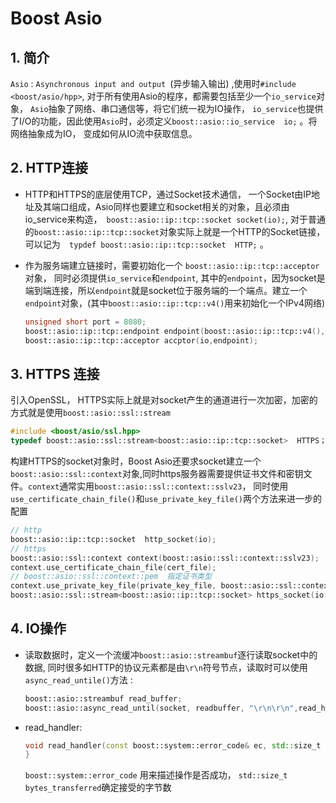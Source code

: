 # Boost Asio

## 1. 简介

`Asio` : `Asynchronous input and output `(异步输入输出) ,使用时`#include <boost/asio/hpp>`, 对于所有使用Asio的程序，都需要包括至少一个`io_service`对象， `Asio`抽象了网络、串口通信等，将它们统一视为IO操作， `io_service`也提供了I/O的功能，因此使用`Asio`时，必须定义`boost::asio::io_service  io;` 。将网络抽象成为IO， 变成如何从IO流中获取信息。

## 2. HTTP连接

- HTTP和HTTPS的底层使用TCP，通过Socket技术通信， 一个Socket由IP地址及其端口组成，Asio同样也要建立和socket相关的对象，且必须由io_service来构造，` boost::asio::ip::tcp::socket socket(io);`, 对于普通的`boost::asio::ip::tcp::socket`对象实际上就是一个HTTP的Socket链接， 可以记为`  typdef boost::asio::ip::tcp::socket  HTTP;`  。 

- 作为服务端建立链接时，需要初始化一个 `boost::asio::ip::tcp::acceptor` 对象， 同时必须提供`io_service`和`endpoint`,   其中的`endpoint`，因为socket是端到端连接，所以`endpoint`就是socket位于服务端的一个端点。建立一个`endpoint`对象，(其中`boost::asio::ip::tcp::v4()`用来初始化一个IPv4网络)

  ```c++
  unsigned short port = 8080;
  boost::asio::ip::tcp::endpoint endpoint(boost::asio::ip::tcp::v4(), port);
  boost::asio::ip::tcp::acceptor accptor(io,endpoint);
  ```

## 3. HTTPS 连接

引入OpenSSL， HTTPS实际上就是对socket产生的通道进行一次加密，加密的方式就是使用`boost::asio::ssl::stream`

```c++
#include <boost/asio/ssl.hpp>
typedef boost::asio::ssl::stream<boost::asio::ip::tcp::socket>  HTTPS；
```

构建HTTPS的socket对象时，Boost Asio还要求socket建立一个`boost::asio::ssl::context`对象,同时https服务器需要提供证书文件和密钥文件。`context`通常实用`boost::asio::ssl::context::sslv23`， 同时使用`use_certificate_chain_file()`和`use_private_key_file()`两个方法来进一步的配置

```c++
// http
boost::asio::ip::tcp::socket  http_socket(io);
// https
boost::asio::ssl::context context(boost::asio::ssl::context::sslv23);
context.use_certificate_chain_file(cert_file);
// boost::asio::ssl::context::pem  指定证书类型
context.use_private_key_file(private_key_file, boost::asio::ssl::context::pem);
boost::asio::ssl::stream<boost::asio::ip::tcp::socket> https_socket(io,context);
```

## 4. IO操作

- 读取数据时，定义一个流缓冲`boost::asio::streambuf`逐行读取socket中的数据, 同时很多如HTTP的协议元素都是由`\r\n`符号节点，读取时可以使用`async_read_untile()`方法 : 

  ```c++
  boost::asio::streambuf read_buffer;
  boost::asio::async_read_until(socket, readbuffer, "\r\n\r\n",read_handler);
  ```

- read_handler:

  ```c++
  void read_handler(const boost::system::error_code& ec, std::size_t bytes_transferred){
  }
  ```

  `boost::system::error_code` 用来描述操作是否成功， `std::size_t bytes_transferred`确定接受的字节数

  